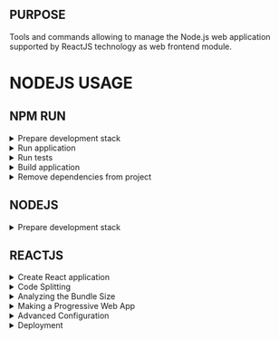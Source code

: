 ## PURPOSE
Tools and commands allowing to manage the Node.js web application supported by ReactJS technology as web frontend module.

# NODEJS USAGE

## NPM RUN
<details><summary>Prepare development stack</summary>
<p>

From project directory, update NPM to the latest version

```shell
sudo npm install -g latest
```

</p>
</details>
<details><summary>Run application</summary>
<p>

Runs the app in the development mode.
Open [http://localhost:3000](http://localhost:3000) to view it in your browser.

The page will reload when you make changes.
You may also see any lint errors in the console.

```shell
npm start
```

</p>
</details>
<details><summary>Run tests</summary>
<p>

Launches the test runner in the interactive watch mode.
See the section about [running tests](https://facebook.github.io/create-react-app/docs/running-tests) for more information.

```shell
npm test
```

</p>
</details>
<details><summary>Build application</summary>
<p>

Builds the app for production to the `build` folder.
It correctly bundles React in production mode and optimizes the build for the best performance.

The build is minified and the filenames include the hashes.
Your app is ready to be deployed!

See the section about [deployment](https://facebook.github.io/create-react-app/docs/deployment) for more information.

```shell
npm run build
```

[https://facebook.github.io/create-react-app/docs/troubleshooting#npm-run-build-fails-to-minify](https://facebook.github.io/create-react-app/docs/troubleshooting#npm-run-build-fails-to-minify)

</p>
</details>
<details><summary>Remove dependencies from project</summary>
<p>

**Note: this is a one-way operation. Once you `eject`, you can't go back!**

If you aren't satisfied with the build tool and configuration choices, you can `eject` at any time. This command will remove the single build dependency from your project.

Instead, it will copy all the configuration files and the transitive dependencies (webpack, Babel, ESLint, etc) right into your project so you have full control over them. All of the commands except `eject` will still work, but they will point to the copied scripts so you can tweak them. At this point you're on your own.

You don't have to ever use `eject`. The curated feature set is suitable for small and middle deployments, and you shouldn't feel obligated to use this feature. However we understand that this tool wouldn't be useful if you couldn't customize it when you are ready for it.

```shell
npm run eject
```

</p>
</details>

## NODEJS
<details><summary>Prepare development stack</summary>
<p>

From project directory, update Node version to the latest version

```shell
#From Mac
node -v
# Install or upgrade node version installed
sudo brew install node
```

</p>
</details>

## REACTJS
<details><summary>Create React application</summary>
<p>
You can learn more in the [Create React App documentation](https://facebook.github.io/create-react-app/docs/getting-started).

To learn React, check out the [React documentation](https://reactjs.org/).

</p>
</details>
<details><summary>Code Splitting</summary>
<p>

This section has moved here: [https://facebook.github.io/create-react-app/docs/code-splitting](https://facebook.github.io/create-react-app/docs/code-splitting)

</p>
</details>
<details><summary>Analyzing the Bundle Size</summary>
<p>

This section has moved here: [https://facebook.github.io/create-react-app/docs/analyzing-the-bundle-size](https://facebook.github.io/create-react-app/docs/analyzing-the-bundle-size)

</p>
</details>
<details><summary>Making a Progressive Web App</summary>
<p>

This section has moved here: [https://facebook.github.io/create-react-app/docs/making-a-progressive-web-app](https://facebook.github.io/create-react-app/docs/making-a-progressive-web-app)

</p>
</details>
<details><summary>Advanced Configuration</summary>
<p>

This section has moved here: [https://facebook.github.io/create-react-app/docs/advanced-configuration](https://facebook.github.io/create-react-app/docs/advanced-configuration)

</p>
</details>
<details><summary>Deployment</summary>
<p>

This section has moved here: [https://facebook.github.io/create-react-app/docs/deployment](https://facebook.github.io/create-react-app/docs/deployment)

</p>
</details>
